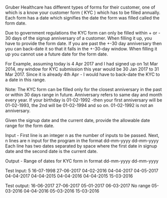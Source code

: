 Gruber Healthcare has different types of forms for their customer, one of which is a know your customer form ( KYC ) which has to be filled annually. Each form has a date which signifies the date the form was filled called the form date.

Due to government regulations the KYC form can only be filled within + or - 30 days of the signup anniversary of a customer. When filling it up, you have to provide the form date. If you are past the +-30 day anniversary then you can back-date it so that it falls in the +-30-day window. When filling it up you cannot use a future date for the form date.

For Example, assuming today is 4 Apr 2017 and I had signed up on 1st Mar 2014, my window for KYC submission this year would be 30 Jan 2017 to 31 Mar 2017. Since it is already 4th Apr - I would have to back-date the KYC to a date in this range.

Note: The KYC form can be filled only for the closest anniversary in the past or within 30 days range in future.
Anniversary refers to same day and month every year. If your birthday is 01-02-1992 -then your first anniversary will be 01-02-1993, the 2nd will be 01-02-1994 and so on. 01-02-1992 is not an anniversary.

Given the signup date and the current date, provide the allowable date range for the form date.

Input - First line is an integer n as the number of inputs to be passed. Next, n lines are n input for the program in the format dd-mm-yyyy dd-mm-yyyy Each line has two dates separated by space where the first date in signup date and the second date is the current date.

Output - Range of dates for KYC form in format dd-mm-yyyy dd-mm-yyyy

Test Input:
5
16-07-1998 27-06-2017
04-02-2016 04-04-2017
04-05-2017 04-04-2017
04-04-2015 04-04-2016
04-04-2015 15-03-2016

Test output:
16-06-2017 27-06-2017
05-01-2017 06-03-2017
No range
05-03-2016 04-04-2016
05-03-2016 15-03-2016